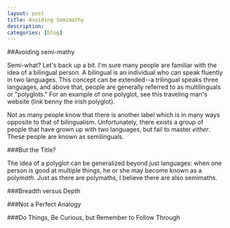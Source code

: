 ```yaml
---
layout: post
title: Avoiding Semimathy
description: 
categories: [blog]
---
```


##Avoiding semi-mathy

Semi-what? Let's back up a bit. I'm sure many people are familiar with the idea of a bilingual person. A bilingual is an individual who can speak fluently in two languages. This concept can be extended--a trilingual speaks three languages, and above that, people are generally referred to as multilinguals or "polyglots." For an example of one polyglot, see this traveling man's website (link benny the irish polyglot).

Not as many people know that there is another label which is in many ways opposite to that of bilingualism. Unfortunately, there exists a group of people that have grown up with two languages, but fail to master *either*. These people are known as semilinguals.

###But the Title?

The idea of a polyglot can be generalized beyond just languages: when one person is good at multiple things, he or she may become known as a poly*math*. Just as there are polymaths, I believe there are also semimaths.

###Breadth versus Depth

###Not a Perfect Analogy

###Do Things, Be Curious, but Remember to Follow Through